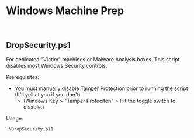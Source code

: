 # Windows Machine Prep

&nbsp;

## DropSecurity.ps1
For dedicated "Victim" machines or Malware Analysis boxes. This script disables most Windows Security controls.

Prerequisites:
- You must manually disable Tamper Protection prior to running the script (It'll yell at you if you don't)
  - (Windows Key > "Tamper Proteciton" > Hit the toggle switch to disable.)
 
Usage:

```
.\DropSecurity.ps1
```
